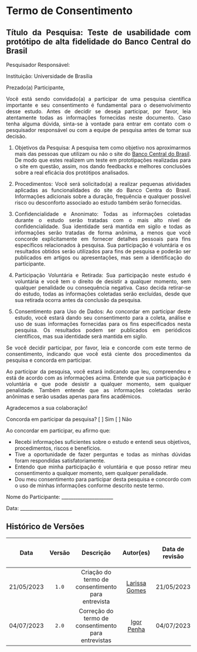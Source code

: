 <div class="body">

# Termo de Consentimento

<div align="justify">

## Título da Pesquisa: Teste de usabilidade com protótipo de alta fidelidade do Banco Central do Brasil

Pesquisador Responsável: 

Instituição: Universidade de Brasília

Prezado(a) Participante,

Você está sendo convidado(a) a participar de uma pesquisa científica importante e seu consentimento é fundamental para o desenvolvimento desse estudo. Antes de decidir se deseja participar, por favor, leia atentamente todas as informações fornecidas neste documento. Caso tenha alguma dúvida, sinta-se à vontade para entrar em contato com o pesquisador responsável ou com a equipe de pesquisa antes de tomar sua decisão.

1. Objetivos da Pesquisa:
A pesquisa tem como objetivo nos aproximarmos mais das pessoas que utilizam ou não o site do <a href="https://www.bcb.gov.br/">Banco Central do Brasil</a>. De modo que estes realizem um teste em prototipações realizadas para o site em questão, assim, nos dando feedbacks e melhores conclusões sobre a real eficácia dos protótipos analisados.

2. Procedimentos:
Você será solicitado(a) a realizar pequenas atividades aplicadas as funcionalidades do site do Banco Centra do Brasil. Informações adicionais sobre a duração, frequência e qualquer possível risco ou desconforto associado ao estudo também serão fornecidas.

3. Confidencialidade e Anonimato:
Todas as informações coletadas durante o estudo serão tratadas com o mais alto nível de confidencialidade. Sua identidade será mantida em sigilo e todas as informações serão tratadas de forma anônima, a menos que você concorde explicitamente em fornecer detalhes pessoais para fins específicos relacionados à pesquisa. Sua participação é voluntária e os resultados obtidos serão utilizados para fins de pesquisa e poderão ser publicados em artigos ou apresentações, mas sem a identificação do participante.

4. Participação Voluntária e Retirada:
Sua participação neste estudo é voluntária e você tem o direito de desistir a qualquer momento, sem qualquer penalidade ou consequência negativa. Caso decida retirar-se do estudo, todas as informações coletadas serão excluídas, desde que sua retirada ocorra antes da conclusão da pesquisa.

5. Consentimento para Uso de Dados:
Ao concordar em participar deste estudo, você estará dando seu consentimento para a coleta, análise e uso de suas informações fornecidas para os fins especificados nesta pesquisa. Os resultados podem ser publicados em periódicos científicos, mas sua identidade será mantida em sigilo.

Se você decidir participar, por favor, leia e concorde com este termo de consentimento, indicando que você está ciente dos procedimentos da pesquisa e concorda em participar.

Ao participar da pesquisa, você estará indicando que leu, compreendeu e está de acordo com as informações acima. Entende que sua participação é voluntária e que pode desistir a qualquer momento, sem qualquer penalidade. Também entende que as informações coletadas serão anônimas e serão usadas apenas para fins acadêmicos.

Agradecemos a sua colaboração!

Concorda em participar da pesquisa?
[ ] Sim
[ ] Não

Ao concordar em participar, eu afirmo que:

  - Recebi informações suficientes sobre o estudo e entendi seus objetivos, procedimentos, riscos e benefícios.
  - Tive a oportunidade de fazer perguntas e todas as minhas dúvidas foram respondidas satisfatoriamente.
  - Entendo que minha participação é voluntária e que posso retirar meu consentimento a qualquer momento, sem qualquer penalidade.
  - Dou meu consentimento para participar desta pesquisa e concordo com o uso de minhas informações conforme descrito neste termo.

Nome do Participante: ______________________

Data: ______________________

</div>


## Histórico de Versões

| <p align="center">Data</p> | <p align="center">Versão</p> | <p align="center">Descrição</p> | <p align="center">Autor(es)</p> | <p align="center">Data de revisão</p> | <p align="center">Revisor(es)</p> |
| :--:       | :----: | :-------: | :---: | :-------------: | :-----: |
| 21/05/2023 | `1.0`  | Criação do termo de consentimento para entrevista | [Larissa Gomes](https://github.com/larigs)  |    21/05/2023    | [Giovanni Alvissus](https://github.com/giovanni1106) |
| 04/07/2023 | `2.0`  | Correção do termo de consentimento para entrevistas | [Igor Penha](https://github.com/igorpenhaa) | 04/07/2023 | [Lucas Gobbi](https://github.com/LucasBergholz) |

</div>
